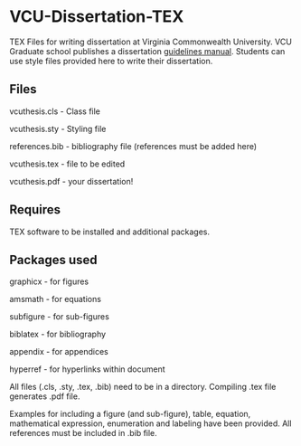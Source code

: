 VCU-Dissertation-TEX
====================

TEX Files for writing dissertation at Virginia Commonwealth University. VCU Graduate school publishes a dissertation <a href="http://www.graduate.vcu.edu/pdfs/Thesis%20and%20Dissertation%20Manual%20Fall%202012.pdf">guidelines manual</a>. Students can use style files provided here to write their dissertation.

**Files**
-----------------------------------------------------

vcuthesis.cls - Class file

vcuthesis.sty - Styling file

references.bib - bibliography file (references must be added here)

vcuthesis.tex - file to be edited

vcuthesis.pdf - your dissertation!

**Requires**
-----------------------------------------------------

TEX software to be installed and additional packages.

**Packages used**
-----------------------------------------------------

graphicx - for figures

amsmath - for equations

subfigure - for sub-figures

biblatex - for bibliography

appendix - for appendices

hyperref - for hyperlinks within document

All files (.cls, .sty, .tex, .bib) need to be in a directory. Compiling .tex file generates .pdf file.

Examples for including a figure (and sub-figure), table, equation, mathematical expression, enumeration and labeling have been provided. All references must be included in .bib file.
